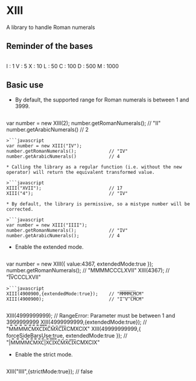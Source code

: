 # XIII
A library to handle Roman numerals

## Reminder of the bases

>```
I : 1
V : 5
X : 10
L : 50
C : 100
D : 500
M : 1000

## Basic use

* By default, the supported range for Roman numerals is between 1 and 3999.

>```javascript
var number = new XIII(2);
number.getRomanNumerals();            // "II"
number.getArabicNumerals()            // 2
```
>```javascript
var number = new XIII("IV");
number.getRomanNumerals();            // "IV"
number.getArabicNumerals()            // 4

* Calling the library as a regular function (i.e. without the new operator) will return the equivalent transformed value.

>```javascript
XIII("XVII");                         // 17
XIII("4");                            // "IV"

* By default, the library is permissive, so a mistype number will be corrected.

>```javascript
var number = new XIII("IIII");
number.getRomanNumerals();            // "IV"
number.getArabicNumerals();           // 4
```

* Enable the extended mode.

>```javascript
var number = new XIII({
  value:4367,
  extendedMode:true
});
number.getRomanNumerals();            // "MMMMCCCLXVII"
XIII(4367);                           // "I̅V̅CCCLXVII"
```
>```javascript
XIII(4900900,{extendedMode:true});    // "M̅M̅M̅M̅C̅M̅CM"
XIII(4900900);                        // "I̿V̿C̅M̅CM"
```
>```javascript
XIII(4999999999);                     // RangeError: Parameter must be between 1 and 3999999999
XIII(4999999999,{extendedMode:true}); // "M̿M̿M̿M̿C̿M̿X̿C̿I̿X̿C̅M̅X̅C̅I̅X̅CMXCIX"
XIII(49999999999,{
  forceSideBarsUse:true,
  extendedMode:true
});                                   // "|M̿M̿M̿M̿C̿M̿X̿C̿|X̿C̿I̿X̿C̅M̅X̅C̅I̅X̅CMXCIX"


* Enable the strict mode.

>```javascript
XIII("IIII",{strictMode:true});       // false

